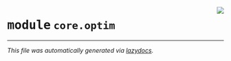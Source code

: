 <!-- markdownlint-disable -->

<a href="https://github.com/tjyuyao/ice-learn/blob/main/ice/core/optim.py"><img align="right" style="float:right;" src="https://img.shields.io/badge/-source-cccccc?style=flat-square"></a>

# <kbd>module</kbd> `core.optim`








---

_This file was automatically generated via [lazydocs](https://github.com/ml-tooling/lazydocs)._
